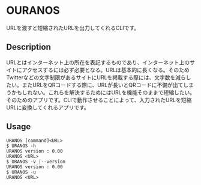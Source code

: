# OURANOS
URLを渡すと短縮されたURLを出力してくれるCLIです。
## Description
URLとはインターネット上の所在を表記するものであり、インターネット上のサイトにアクセスするには必ず必要となる。URLは基本的に長くなる。そのためTwitterなどの文字制限があるサイトにURLを掲載する際には、文字数を減らしたい。またURLをQRコードする際に、URLが長いとQRコードに不備が出てしまうかもしれない。これらを解決するためにはURLを機能そのままで短縮したい。そのためのアプリです。CLIで動作させることによって、入力されたURLを短縮URLに変換してくれるアプリです。

## Usage
    URANOS [command]<URL> 
    $ URANOS -h  
    URANOS version : 0.00  
    URANOS <URL>   
    $ URANOS -v |--version
    URANOS version : 0.00  
    $ URANOS -u
    URANOS <URL>
    
